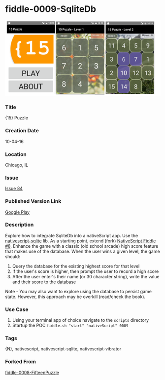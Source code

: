 fiddle-0009-SqliteDb
======

![Screenshot](screenshot.png)


### Title

{15} Puzzle


### Creation Date

10-04-16


### Location

Chicago, IL


### Issue

[Issue 84](https://github.com/bradyhouse/house/issues/84)


### Published Version Link

[Google Play](https://play.google.com/store/apps/details?id=org.nativescript.puzzle)


### Description

Explore how to integrate SqliteDb into a nativeScript app.   Use the [nativescript-sqlite](https://www.npmjs.com/package/nativescript-sqlite) lib.  As a starting point, extend  (fork) [NativeScript Fiddle #8](https://github.com/bradyhouse/house/tree/master/fiddles/nativeScript/fiddle-0008-FifteenPuzzle).  Enhance the game with a classic (old school arcade) high score feature that makes use of the database. When the user wins a given level, the game should: 

1.  Query the database for the existing highest score for that level
2.  If the user's score is higher, then prompt the user to record a high score
3.  After the user enter's their name (or 30 character string), write the value and their score to the database

Note - You may also want to explore using the database to persist game state.  However, this approach may be overkill (read/check the book).


### Use Case

1.  Using your terminal app of choice navigate to the `scripts` directory
2.  Startup the POC `fiddle.sh "start" "nativeScript" 0009`


### Tags

{N}, nativescript, nativescript-sqlite, nativescript-vibrator


### Forked From

[fiddle-0008-FifteenPuzzle](../fiddle-0008-FifteenPuzzle)
